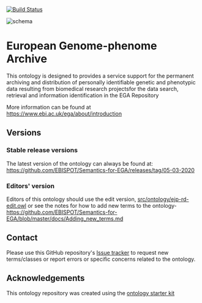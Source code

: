 [![Build Status](https://travis-ci.org/EBISPOT/Semantics-for-EGA.svg?branch=master)](https://travis-ci.org/EBISPOT/Semantics-for-EGA)


![schema]( https://github.com/EBISPOT/Semantics-for-EGA/blob/master/docs/ega.jpg)
# European Genome-phenome Archive

This ontology is designed to provides a service support for the permanent archiving and distribution of personally identifiable genetic and phenotypic data resulting from biomedical research projectsfor the data search, retrieval and information identification in the EGA Repository


More information can be found at https://www.ebi.ac.uk/ega/about/introduction

## Versions

### Stable release versions

The latest version of the ontology can always be found at:
https://github.com/EBISPOT/Semantics-for-EGA/releases/tag/05-03-2020


### Editors' version

Editors of this ontology should use the edit version, [src/ontology/ejp-rd-edit.owl](src/ontology/ega-rd-edit.owl) or see the notes for how to add new terms to the ontology-https://github.com/EBISPOT/Semantics-for-EGA/blob/master/docs/Adding_new_terms.md

## Contact

Please use this GitHub repository's [Issue tracker](https://github.com/EBISPOT/Semantics-for-EGA/issues) to request new terms/classes or report errors or specific concerns related to the ontology.

## Acknowledgements

This ontology repository was created using the [ontology starter kit](https://github.com/INCATools/ontology-starter-kit)

